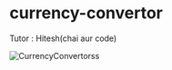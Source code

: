 # currency-convertor

Tutor : Hitesh(chai aur code)

![CurrencyConvertorss](https://github.com/NickeyNb/currency-convertor/assets/110400673/96843296-4d96-4e5b-9497-cef819f726ac)
